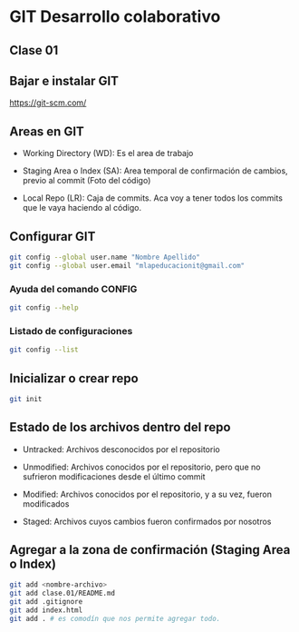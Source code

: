 # GIT Desarrollo colaborativo

## Clase 01

## Bajar e instalar GIT

<https://git-scm.com/>


## Areas en GIT

* Working Directory (WD): Es el area de trabajo

* Staging Area o Index (SA): Area temporal de confirmación de cambios, previo al commit (Foto del código)

* Local Repo (LR): Caja de commits. Aca voy a tener todos los commits que le vaya haciendo al código.

## Configurar GIT

```sh
git config --global user.name "Nombre Apellido"
git config --global user.email "mlapeducacionit@gmail.com"
```

### Ayuda del comando CONFIG

```sh
git config --help
```

### Listado de configuraciones

```sh
git config --list
```

## Inicializar o crear repo

```sh
git init
```

## Estado de los archivos dentro del repo


* Untracked: Archivos desconocidos por el repositorio

* Unmodified: Archivos conocidos por el repositorio, pero que no sufrieron modificaciones desde el último commit

* Modified: Archivos conocidos por el repositorio, y a su vez, fueron modificados

* Staged: Archivos cuyos cambios fueron confirmados por nosotros

## Agregar a la zona de confirmación (Staging Area o Index)

```sh
git add <nombre-archivo>
git add clase.01/README.md
git add .gitignore
git add index.html
git add . # es comodín que nos permite agregar todo.
```





